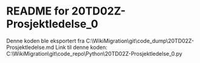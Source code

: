 # README for 20TD02Z-Prosjektledelse_0
Denne koden ble eksportert fra C:\WikiMigration\git\code_dump\20TD02Z-Prosjektledelse.md
Link til denne koden: C:\WikiMigration\git\code_repo\Python\20TD02Z-Prosjektledelse_0.py
